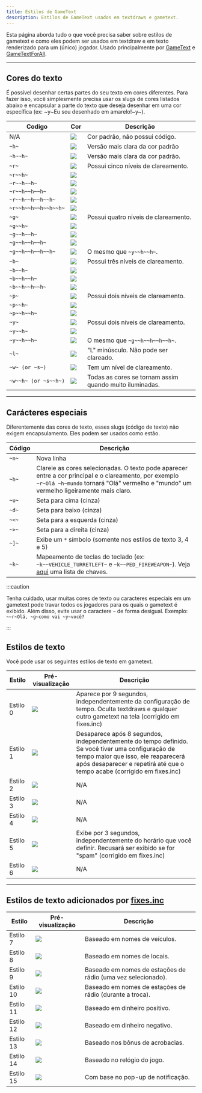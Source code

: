 ```yaml
---
title: Estilos de GameText
description: Estilos de GameText usados em textdraws e gametext.
---
```


Esta página aborda tudo o que você precisa saber sobre estilos de gametext e como eles podem ser usados em textdraw e em texto renderizado para um (único) jogador.
Usado principalmente por [GameText](../functions/GameTextForPlayer) e [GameTextForAll](../functions/GameTextForAll).

---
  
## Cores do texto
É possível desenhar certas partes do seu texto em cores diferentes. Para fazer isso, você simplesmente precisa usar os slugs de cores listados abaixo e encapsular a parte do texto que deseja desenhar em uma cor específica (ex: \~y\~Eu sou desenhado em amarelo!\~y\~).

| Codigo                 | Cor                                 | Descrição                                     |
| -------------------- | -------------------------------------- | ------------------------------------------------ |
| N/A                  | ![](https://assets.open.mp/assets/images/gameTextStyles/-.png)      | Cor padrão, não possui código.                     |
| `~h~`                | ![](https://assets.open.mp/assets/images/gameTextStyles/h.png)      | Versão mais clara da cor padrão        |
| `~h~~h~`             | ![](https://assets.open.mp/assets/images/gameTextStyles/hh.png)     | Versão mais clara da cor padrão.           |
| `~r~`                | ![](https://assets.open.mp/assets/images/gameTextStyles/r.png)      | Possui cinco níveis de clareamento.                   |
| `~r~~h~`             | ![](https://assets.open.mp/assets/images/gameTextStyles/rh.png)     |                                                  |
| `~r~~h~~h~`          | ![](https://assets.open.mp/assets/images/gameTextStyles/rhh.png)    |                                                  |
| `~r~~h~~h~~h~`       | ![](https://assets.open.mp/assets/images/gameTextStyles/rhhh.png)   |                                                  |
| `~r~~h~~h~~h~~h~`    | ![](https://assets.open.mp/assets/images/gameTextStyles/rhhhh.png)  |                                                  |
| `~r~~h~~h~~h~~h~~h~` | ![](https://assets.open.mp/assets/images/gameTextStyles/rhhhhh.png) |                                                  |
| `~g~`                | ![](https://assets.open.mp/assets/images/gameTextStyles/g.png)      | Possui quatro níveis de clareamento.                   |
| `~g~~h~`             | ![](https://assets.open.mp/assets/images/gameTextStyles/gh.png)     |                                                  |
| `~g~~h~~h~`          | ![](https://assets.open.mp/assets/images/gameTextStyles/ghh.png)    |                                                  |
| `~g~~h~~h~~h~`       | ![](https://assets.open.mp/assets/images/gameTextStyles/ghhh.png)   |                                                  |
| `~g~~h~~h~~h~~h~`    | ![](https://assets.open.mp/assets/images/gameTextStyles/ghhhh.png)  | O mesmo que `~y~~h~~h~`.                             |
| `~b~`                | ![](https://assets.open.mp/assets/images/gameTextStyles/b.png)      | Possui três níveis de clareamento.                  |
| `~b~~h~`             | ![](https://assets.open.mp/assets/images/gameTextStyles/bh.png)     |                                                  |
| `~b~~h~~h~`          | ![](https://assets.open.mp/assets/images/gameTextStyles/bhh.png)    |                                                  |
| `~b~~h~~h~~h~`       | ![](https://assets.open.mp/assets/images/gameTextStyles/bhhh.png)   |                                                  |
| `~p~`                | ![](https://assets.open.mp/assets/images/gameTextStyles/p.png)      | Possui dois níveis de clareamento.                    |
| `~p~~h~`             | ![](https://assets.open.mp/assets/images/gameTextStyles/ph.png)     |                                                  |
| `~p~~h~~h~`          | ![](https://assets.open.mp/assets/images/gameTextStyles/phh.png)    |                                                  |
| `~y~`                | ![](https://assets.open.mp/assets/images/gameTextStyles/y.png)      | Possui dois níveis de clareamento.                    |
| `~y~~h~`             | ![](https://assets.open.mp/assets/images/gameTextStyles/yh.png)     |                                                  |
| `~y~~h~~h~`          | ![](https://assets.open.mp/assets/images/gameTextStyles/yhh.png)    | O mesmo que `~g~~h~~h~~h~~h~`.                       |
| `~l~`                | ![](https://assets.open.mp/assets/images/gameTextStyles/l.png)      | "L" minúsculo. Não pode ser clareado.             |
| `~w~ (or ~s~)`       | ![](https://assets.open.mp/assets/images/gameTextStyles/w.png)      | Tem um nível de clareamento.                     |
| `~w~~h~ (or ~s~~h~)` | ![](https://assets.open.mp/assets/images/gameTextStyles/wh.png)     | Todas as cores se tornam assim quando muito iluminadas. |

---
  
## Carácteres especiais
Diferentemente das cores de texto, esses slugs (código de texto) não exigem encapsulamento. Eles podem ser usados como estão.

|  Código | Descrição                                                                                                                       |
| ------ | ---------------------------------------------------------------------------------------------------------------------------------- |
| `~n~` | Nova linha                                                                                                                            |
| `~h~` | Clareie as cores selecionadas.  O texto pode aparecer entre a cor principal e o clareamento, por exemplo `~r~Olá ~h~mundo` tornará "Olá" vermelho e "mundo" um vermelho ligeiramente mais claro. |
| `~u~` | Seta para cima (cinza)                                                                                                                     |
| `~d~` | Seta para baixo (cinza)                                                                                                                   |
| `~<~` | Seta para a esquerda (cinza)                                                                                                                   |
| `~>~` | Seta para a direita (cinza)                                                                                                                  |
| `~]~` | Exibe um `*` símbolo (somente nos estilos de texto 3, 4 e 5)                                                                              |
| `~k~` | Mapeamento de teclas do teclado (ex: `~k~~VEHICLE_TURRETLEFT~` e `~k~~PED_FIREWEAPON~`). Veja [aqui](../resources/keys) uma lista de chaves. |

:::caution

Tenha cuidado, usar muitas cores de texto ou caracteres especiais em um gametext pode travar todos os jogadores para os quais o gametext é exibido. Além disso, evite usar o caractere `~` de forma desigual. Exemplo: `~~r~Olá, ~g~como vai ~y~você?`

:::

## Estilos de texto
Você pode usar os seguintes estilos de texto em gametext.

|  Estilo  | Pré-visualização                               | Descrição                                                                                                              |
| ------- | -------------------------------------- | ------------------------------------------------------------------------------------------------------------------------ |
| Estilo 0 | ![](https://assets.open.mp/assets/images/gameTextStyles/style0.png) | Aparece por 9 segundos, independentemente da configuração de tempo. Oculta textdraws e qualquer outro gametext na tela (corrigido em fixes.inc)  |
| Estilo 1 | ![](https://assets.open.mp/assets/images/gameTextStyles/style1.png) | Desaparece após 8 segundos, independentemente do tempo definido. Se você tiver uma configuração de tempo maior que isso, ele reaparecerá após desaparecer e repetirá até que o tempo acabe (corrigido em fixes.inc) |
| Estilo 2 | ![](https://assets.open.mp/assets/images/gameTextStyles/style2.png) | N/A                                                                                                                      |
| Estilo 3 | ![](https://assets.open.mp/assets/images/gameTextStyles/style3.png) | N/A                                                                                                                      |
| Estilo 4 | ![](https://assets.open.mp/assets/images/gameTextStyles/style4.png) | N/A                                                                                                                      |
| Estilo 5 | ![](https://assets.open.mp/assets/images/gameTextStyles/style5.png) | Exibe por 3 segundos, independentemente do horário que você definir. Recusará ser exibido se for "spam" (corrigido em fixes.inc) |
| Estilo 6 | ![](https://assets.open.mp/assets/images/gameTextStyles/style6.png) | N/A                                                                                                                      |

---
  
## Estilos de texto adicionados por [fixes.inc](https://github.com/pawn-lang/sa-mp-fixes)

|  Estilo   | Pré-visualização                                 | Descrição                                        |
| -------- | --------------------------------------- | -------------------------------------------------- |
| Estilo 7  | ![](https://assets.open.mp/assets/images/gameTextStyles/style7.png)  | Baseado em nomes de veículos.                         |
| Estilo 8  | ![](https://assets.open.mp/assets/images/gameTextStyles/style8.png)  | Baseado em nomes de locais.                        |
| Estilo 9  | ![](https://assets.open.mp/assets/images/gameTextStyles/style9.png)  | Baseado em nomes de estações de rádio (uma vez selecionado).   |
| Estilo 10 | ![](https://assets.open.mp/assets/images/gameTextStyles/style10.png) | Baseado em nomes de estações de rádio (durante a troca). |
| Estilo 11 | ![](https://assets.open.mp/assets/images/gameTextStyles/style11.png) | Baseado em dinheiro positivo.                        |
| Estilo 12 | ![](https://assets.open.mp/assets/images/gameTextStyles/style12.png) | Baseado em dinheiro negativo.                        |
| Estilo 13 | ![](https://assets.open.mp/assets/images/gameTextStyles/style13.png) | Baseado nos bônus de acrobacias.                         |
| Estilo 14 | ![](https://assets.open.mp/assets/images/gameTextStyles/style14.png) | Baseado no relógio do jogo.                         |
| Estilo 15 | ![](https://assets.open.mp/assets/images/gameTextStyles/style15.png) | Com base no pop-up de notificação.                    |
